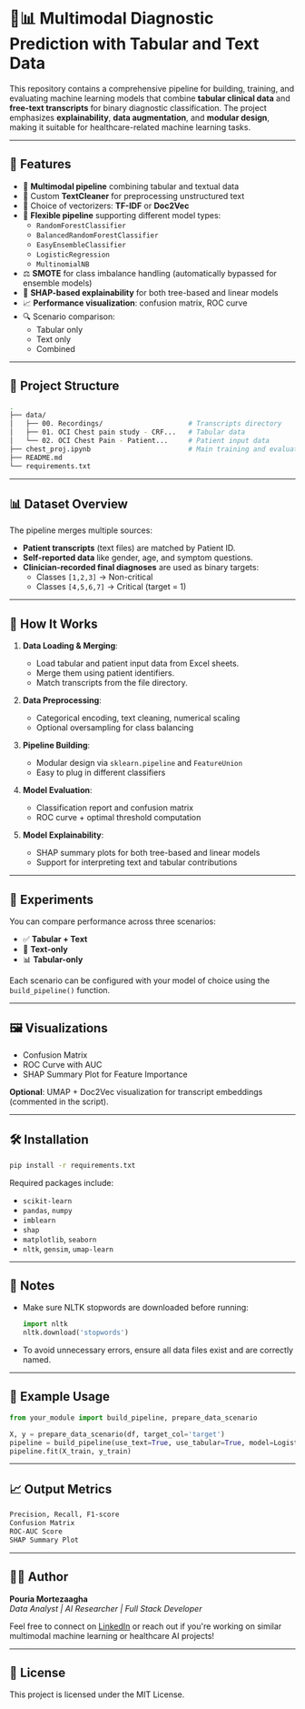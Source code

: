 # 🧠📊 Multimodal Diagnostic Prediction with Tabular and Text Data

This repository contains a comprehensive pipeline for building, training, and evaluating machine learning models that combine **tabular clinical data** and **free-text transcripts** for binary diagnostic classification. The project emphasizes **explainability**, **data augmentation**, and **modular design**, making it suitable for healthcare-related machine learning tasks.

---

## 🚀 Features

- 🔄 **Multimodal pipeline** combining tabular and textual data  
- 🧽 Custom **TextCleaner** for preprocessing unstructured text  
- 🧠 Choice of vectorizers: **TF-IDF** or **Doc2Vec**  
- 🧪 **Flexible pipeline** supporting different model types:
  - `RandomForestClassifier`
  - `BalancedRandomForestClassifier`
  - `EasyEnsembleClassifier`
  - `LogisticRegression`
  - `MultinomialNB`
- ⚖️ **SMOTE** for class imbalance handling (automatically bypassed for ensemble models)
- 🧠 **SHAP-based explainability** for both tree-based and linear models
- 📈 **Performance visualization**: confusion matrix, ROC curve
- 🔍 Scenario comparison:
  - Tabular only
  - Text only
  - Combined

---

## 📁 Project Structure

```bash
.
├── data/
│   ├── 00. Recordings/                     # Transcripts directory
│   ├── 01. OCI Chest pain study - CRF...   # Tabular data
│   └── 02. OCI Chest Pain - Patient...     # Patient input data
├── chest_proj.ipynb                        # Main training and evaluation script
├── README.md
└── requirements.txt
```

---

## 📊 Dataset Overview

The pipeline merges multiple sources:
- **Patient transcripts** (text files) are matched by Patient ID.
- **Self-reported data** like gender, age, and symptom questions.
- **Clinician-recorded final diagnoses** are used as binary targets:
  - Classes `[1,2,3]` → Non-critical
  - Classes `[4,5,6,7]` → Critical (target = 1)

---

## 🔧 How It Works

1. **Data Loading & Merging**:
   - Load tabular and patient input data from Excel sheets.
   - Merge them using patient identifiers.
   - Match transcripts from the file directory.

2. **Data Preprocessing**:
   - Categorical encoding, text cleaning, numerical scaling
   - Optional oversampling for class balancing

3. **Pipeline Building**:
   - Modular design via `sklearn.pipeline` and `FeatureUnion`
   - Easy to plug in different classifiers

4. **Model Evaluation**:
   - Classification report and confusion matrix
   - ROC curve + optimal threshold computation

5. **Model Explainability**:
   - SHAP summary plots for both tree-based and linear models
   - Support for interpreting text and tabular contributions

---

## 🧪 Experiments

You can compare performance across three scenarios:

- ✅ **Tabular + Text**
- 📄 **Text-only**
- 📊 **Tabular-only**

Each scenario can be configured with your model of choice using the `build_pipeline()` function.

---

## 🖼️ Visualizations

- Confusion Matrix
- ROC Curve with AUC
- SHAP Summary Plot for Feature Importance

**Optional**: UMAP + Doc2Vec visualization for transcript embeddings (commented in the script).

---

## 🛠️ Installation

```bash
pip install -r requirements.txt
```

Required packages include:
- `scikit-learn`
- `pandas`, `numpy`
- `imblearn`
- `shap`
- `matplotlib`, `seaborn`
- `nltk`, `gensim`, `umap-learn`

---

## 📌 Notes

- Make sure NLTK stopwords are downloaded before running:
  ```python
  import nltk
  nltk.download('stopwords')
  ```
- To avoid unnecessary errors, ensure all data files exist and are correctly named.

---

## 📍 Example Usage

```python
from your_module import build_pipeline, prepare_data_scenario

X, y = prepare_data_scenario(df, target_col='target')
pipeline = build_pipeline(use_text=True, use_tabular=True, model=LogisticRegression())
pipeline.fit(X_train, y_train)
```

---

## 📈 Output Metrics

```bash
Precision, Recall, F1-score
Confusion Matrix
ROC-AUC Score
SHAP Summary Plot
```

---

## 👨‍🔬 Author

**Pouria Mortezaagha**  
_Data Analyst | AI Researcher | Full Stack Developer_

Feel free to connect on [LinkedIn](https://www.linkedin.com/in/pouriamortezaagha/) or reach out if you're working on similar multimodal machine learning or healthcare AI projects!

---

## 📄 License

This project is licensed under the MIT License.
